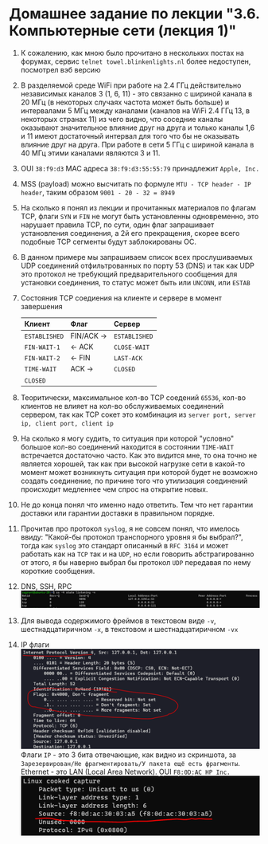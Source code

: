 # Домашнее задание по лекции "3.6. Компьютерные сети (лекция 1)"

1. К сожалению, как мною было прочитано в нескольких постах на форумах, сервис `telnet towel.blinkenlights.nl` более недоступен, посмотрел вэб версию
2. В разделяемой среде WiFi при работе на 2.4 ГГц действительно независимых каналов 3 (1, 6, 11) - это связанно с шириной канала в 20 МГц (в некоторых случаях частота может быть больше) и интервалами 5 МГц между каналами (каналов на WiFi 2.4 ГГц 13, в некоторых странах 11) из чего видно, что соседние каналы оказывают значительное влияние друг на друга и только каналы 1,6 и 11 имеют достаточный интервал для того что бы не оказывать влияние друг на друга. При работе в сети 5 ГГц с шириной канала в 40 МГц этими каналами являются 3 и 11.
3. OUI `38:f9:d3` MAC адреса `38:f9:d3:55:55:79` принадлежит `Apple, Inc.`
4. MSS (payload) можно высчитать по формуле `MTU - TCP header - IP header`, таким образом `9001 - 20 - 32 = 8949`
5. На сколько я понял из лекции и прочитанных материалов по флагам TCP, флаги `SYN` и `FIN` не могут быть установленны одновременно, это нарушает правила TCP, по сути, один флаг запрашивает установления соединения, а 2й его прекращения, скорее всего подобные TCP сегменты будут заблокированы ОС.
6. В данном примере мы запрашиваем список всех прослушиваемых UDP соединений отфильтрованных по порту 53 (DNS) и так как UDP это протокол не требующий предварительного сообщения для установки соединения, то статус может быть или `UNCONN`, или `ESTAB`
7. Состояния TCP соедиения на клиенте и сервере в момент завершения

    | Клиент | Флаг | Сервер |
    | ------ | ------ | ------ |
    | `ESTABLISHED` | FIN/ACK -> | `ESTABLISHED` |
    |     `FIN-WAIT-1`  |   <- ACK  | `CLOSE-WAIT`  |
    |     `FIN-WAIT-2`  |  <- FIN  | `LAST-ACK`  |
    |     `TIME-WAIT`  |  ACK ->  | `CLOSED`  |
    |     `CLOSED`  |   |   |

8. Теоритически, максимальное кол-во TCP соедений `65536`, кол-во клиентов не влияет на кол-во обслуживаемых соединений сервером, так как TCP сокет это комбинация из `server port, server ip, client port, client ip`
9. На сколько я могу судить, то ситуация при которой "условно" большое кол-во соединений находится в состоянии `TIME-WAIT` встречается достаточно часто. Как это видится мне, то она точно не является хорошей, так как при высокой нагрузке сети в какой-то момент может возникнуть ситуация при которой будет не возможно создать соединение, по причине того что утилизация соединений происходит медленнее чем спрос на открытие новых.
10. Не до конца понял что именно надо ответить. Тем что нет гарантии доставки или гарантии доставки в правильном порядке.
11. Прочитав про протокол `syslog`, я не совсем понял, что имелось ввиду: "Какой-бы протокол транспорного уровня я бы выбрал?", тогда как `syslog` это стандарт описанный в `RFC 3164` и может работать как на `TCP` так и на `UDP`, но если говорить абстрагированно от этого, я бы наверно выбрал бы протокол `UDP` передавая по нему короткие сообщения.
12. DNS, SSH, RPC
    ![ss](img/ss.PNG)
13. Для вывода содержимого фреймов в текстовом виде `-v`, шестнадцатиричном `-x`, в текстовом и шестнадцатиричном `-vx`
14. IP флаги
    ![ipflags](img/ip_flag.PNG)
    Флаги `IP` - это 3 бита отвечающие, как видно из скриншота, за `Зарезервирован/Не фрагментировать/У пакета ещё есть фрагменты`. Ethernet - это LAN (Local Area Network).
    OUI `F8:0D:AC HP Inc.`
    ![oui](img/oui.PNG)